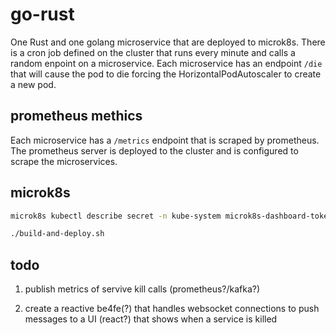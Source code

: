 # go-rust

One Rust and one golang microservice that are deployed to microk8s. There is a cron job defined on the cluster that runs every minute and calls a random enpoint on a microservice. Each microservice has an endpoint `/die` that will cause the pod to die forcing the HorizontalPodAutoscaler to create a new pod.

## prometheus methics

Each microservice has a `/metrics` endpoint that is scraped by prometheus. The prometheus server is deployed to the cluster and is configured to scrape the microservices.


## microk8s

```bash
microk8s kubectl describe secret -n kube-system microk8s-dashboard-token
```

```bash
./build-and-deploy.sh
```

## todo

1. publish metrics of servive kill calls (prometheus?/kafka?)

2. create a reactive be4fe(?) that handles websocket connections to push messages to a UI (react?) that shows when a service is killed